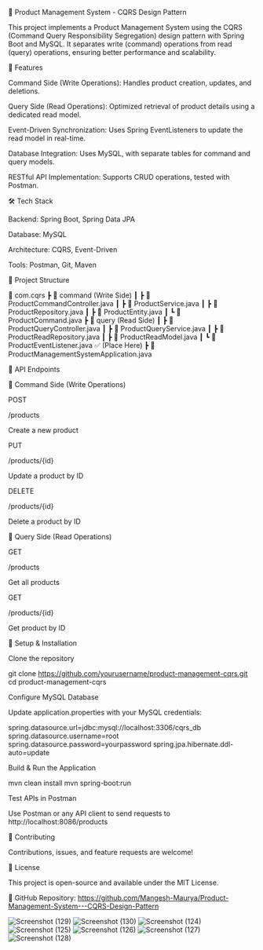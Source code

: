 📌 Product Management System - CQRS Design Pattern

This project implements a Product Management System using the CQRS (Command Query Responsibility Segregation) design pattern with Spring Boot and MySQL. It separates write (command) operations from read (query) operations, ensuring better performance and scalability.

🚀 Features

Command Side (Write Operations): Handles product creation, updates, and deletions.

Query Side (Read Operations): Optimized retrieval of product details using a dedicated read model.

Event-Driven Synchronization: Uses Spring EventListeners to update the read model in real-time.

Database Integration: Uses MySQL, with separate tables for command and query models.

RESTful API Implementation: Supports CRUD operations, tested with Postman.

🛠 Tech Stack

Backend: Spring Boot, Spring Data JPA

Database: MySQL

Architecture: CQRS, Event-Driven

Tools: Postman, Git, Maven

📂 Project Structure

📂 com.cqrs
 ┣ 📂 command (Write Side)
 ┃ ┣ 📜 ProductCommandController.java
 ┃ ┣ 📜 ProductService.java
 ┃ ┣ 📜 ProductRepository.java
 ┃ ┣ 📜 ProductEntity.java
 ┃ ┗ 📜 ProductCommand.java
 ┣ 📂 query (Read Side)
 ┃ ┣ 📜 ProductQueryController.java
 ┃ ┣ 📜 ProductQueryService.java
 ┃ ┣ 📜 ProductReadRepository.java
 ┃ ┣ 📜 ProductReadModel.java
 ┃ ┗ 📜 ProductEventListener.java ✅ (Place Here)
 ┣ 📜 ProductManagementSystemApplication.java

📝 API Endpoints

📌 Command Side (Write Operations)


POST

/products

Create a new product

PUT

/products/{id}

Update a product by ID

DELETE

/products/{id}

Delete a product by ID

📌 Query Side (Read Operations)


GET

/products

Get all products

GET

/products/{id}

Get product by ID

🔧 Setup & Installation

Clone the repository

git clone https://github.com/yourusername/product-management-cqrs.git
cd product-management-cqrs

Configure MySQL Database

Update application.properties with your MySQL credentials:

spring.datasource.url=jdbc:mysql://localhost:3306/cqrs_db
spring.datasource.username=root
spring.datasource.password=yourpassword
spring.jpa.hibernate.ddl-auto=update


Build & Run the Application

mvn clean install
mvn spring-boot:run

Test APIs in Postman

Use Postman or any API client to send requests to http://localhost:8086/products

🤝 Contributing

Contributions, issues, and feature requests are welcome!

📜 License

This project is open-source and available under the MIT License.

🔗 GitHub Repository: https://github.com/Mangesh-Maurya/Product-Management-System---CQRS-Design-Pattern

![Screenshot (129)](https://github.com/user-attachments/assets/7f7167a8-43dc-4798-86af-331ea2367455)
![Screenshot (130)](https://github.com/user-attachments/assets/6154f738-f2ba-4097-b131-18e063e7d674)
![Screenshot (124)](https://github.com/user-attachments/assets/87ff2f52-343b-4d7c-922f-503df3777f0b)
![Screenshot (125)](https://github.com/user-attachments/assets/3a22acdf-2e41-44a6-b497-4233de30ace3)
![Screenshot (126)](https://github.com/user-attachments/assets/537f2b7a-12de-4d70-b478-d5b452fad058)
![Screenshot (127)](https://github.com/user-attachments/assets/edaee860-2f6f-466b-ba6a-c3758b5bc07a)
![Screenshot (128)](https://github.com/user-attachments/assets/ae66074b-35c4-485b-8be4-f28252698ea0)

